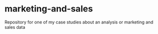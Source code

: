 # marketing-and-sales
Repository for one of my case studies about an analysis or marketing and sales data
